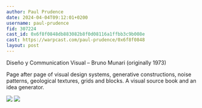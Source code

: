 ```yaml
---
author: Paul Prudence
date: 2024-04-04T09:12:01+0200
username: paul-prudence
fid: 307224
cast_id: 0x6f8f0848db883082b8f0d08116a1ffbb3c9b008e
cast: https://warpcast.com/paul-prudence/0x6f8f0848
layout: post
---
```

Diseño y Communication Visual – Bruno Munari (originally 1973)  
  
Page after page of visual design systems, generative constructions, noise patterns, geological textures, grids and blocks. A visual source book and an idea generator.  

![](https://imagedelivery.net/BXluQx4ige9GuW0Ia56BHw/7b5a208e-8b38-4785-144a-3919222b5800/original)
![](https://imagedelivery.net/BXluQx4ige9GuW0Ia56BHw/e698df82-eba1-4786-2068-ca9c354a4000/original)